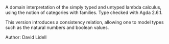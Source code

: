A domain interpretation of the simply typed and untyped lambda calculus, using the notion of categories with families. Type checked with Agda 2.6.1.

This version introduces a consistency relation, allowing one to model types such as the natural numbers and boolean values.

Author: David Lidell

